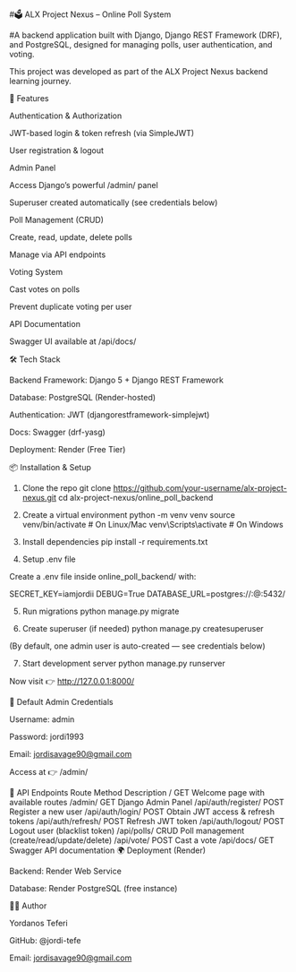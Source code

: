 #🗳️ ALX Project Nexus – Online Poll System

#A backend application built with Django, Django REST Framework (DRF), and PostgreSQL, designed for managing polls, user authentication, and voting.

This project was developed as part of the ALX Project Nexus backend learning journey.

🚀 Features

Authentication & Authorization

JWT-based login & token refresh (via SimpleJWT)

User registration & logout

Admin Panel

Access Django’s powerful /admin/ panel

Superuser created automatically (see credentials below)

Poll Management (CRUD)

Create, read, update, delete polls

Manage via API endpoints

Voting System

Cast votes on polls

Prevent duplicate voting per user

API Documentation

Swagger UI available at /api/docs/

🛠️ Tech Stack

Backend Framework: Django 5 + Django REST Framework

Database: PostgreSQL (Render-hosted)

Authentication: JWT (djangorestframework-simplejwt)

Docs: Swagger (drf-yasg)

Deployment: Render (Free Tier)

📦 Installation & Setup
1. Clone the repo
git clone https://github.com/your-username/alx-project-nexus.git
cd alx-project-nexus/online_poll_backend

2. Create a virtual environment
python -m venv venv
source venv/bin/activate   # On Linux/Mac
venv\Scripts\activate      # On Windows

3. Install dependencies
pip install -r requirements.txt

4. Setup .env file

Create a .env file inside online_poll_backend/ with:

SECRET_KEY=iamjordii
DEBUG=True
DATABASE_URL=postgres://<username>:<password>@<host>:5432/<dbname>

5. Run migrations
python manage.py migrate

6. Create superuser (if needed)
python manage.py createsuperuser


(By default, one admin user is auto-created — see credentials below)

7. Start development server
python manage.py runserver


Now visit 👉 http://127.0.0.1:8000/

🔑 Default Admin Credentials

Username: admin

Password: jordi1993

Email: jordisavage90@gmail.com

Access at 👉 /admin/

📡 API Endpoints
Route	Method	Description
/	GET	Welcome page with available routes
/admin/	GET	Django Admin Panel
/api/auth/register/	POST	Register a new user
/api/auth/login/	POST	Obtain JWT access & refresh tokens
/api/auth/refresh/	POST	Refresh JWT token
/api/auth/logout/	POST	Logout user (blacklist token)
/api/polls/	CRUD	Poll management (create/read/update/delete)
/api/vote/	POST	Cast a vote
/api/docs/	GET	Swagger API documentation
🌍 Deployment (Render)

Backend: Render Web Service

Database: Render PostgreSQL (free instance)

🧑‍💻 Author

Yordanos Teferi

GitHub: @jordi-tefe

Email: jordisavage90@gmail.com
